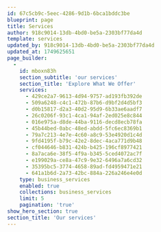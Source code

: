 ```yaml
---
id: 67c5cb9c-5eec-4286-9d1b-6bca1bddc3be
blueprint: page
title: Services
author: 918c9014-13db-4bd0-be5a-2303bf77da4d
template: services
updated_by: 918c9014-13db-4bd0-be5a-2303bf77da4d
updated_at: 1749625651
page_builder:
  -
    id: mboxn83h
    section_subtitle: 'our services'
    section_title: 'Explore What We Offer'
    services:
      - 429ce2a7-9613-4d94-9757-ad193fb392de
      - 509a6248-c4c1-472b-87b6-d9bf2d4d5bf3
      - d0b15817-d2a3-40d2-95d9-6b33ae6aadf7
      - 26c0206f-93c1-4ca1-94af-2ed025e8c844
      - 016e975a-d8de-44ba-9116-decd8ecb78fa
      - 45b44bed-0abc-48ed-abdd-5fc6ec8369b1
      - 79a7c213-4e7e-4c60-a8c9-53e4920d1c4d
      - 9fd4195f-b79c-42e2-8dec-4aca771d9b48
      - cf044646-b831-424b-b425-196cf8977421
      - 8a7aca6e-38f5-4f9a-b345-5ced4072ac7f
      - e199029a-ce8a-47c9-9e32-6496a7a6cd32
      - 35395bc5-3774-4658-89ad-fd4959471e21
      - 641a1b6d-2a73-42bc-884a-226a246e4e0d
    type: business_services
    enabled: true
    collections: business_services
    limit: 5
    pagination: 'true'
show_hero_section: true
section_title: 'Our services'
---
```

